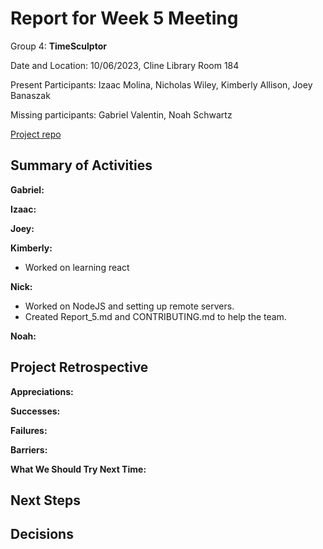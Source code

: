 # Report for Week 5 Meeting

Group 4: **TimeSculptor**

Date and Location: 10/06/2023, Cline Library Room 184

Present Participants: Izaac Molina, Nicholas Wiley, Kimberly Allison, Joey Banaszak

Missing participants: Gabriel Valentin, Noah Schwartz

[Project repo](https://github.com/nickw409/TimeSculptor)

## **Summary of Activities**

**Gabriel:**


**Izaac:**


**Joey:**


**Kimberly:**

- Worked on learning react

**Nick:**

- Worked on NodeJS and setting up remote servers.
- Created Report_5.md and CONTRIBUTING.md to help the team.

**Noah:**


## **Project Retrospective**

**Appreciations:** 

**Successes:** 

**Failures:** 

**Barriers:** 

**What We Should Try Next Time:** 
  
## **Next Steps**

## **Decisions**

